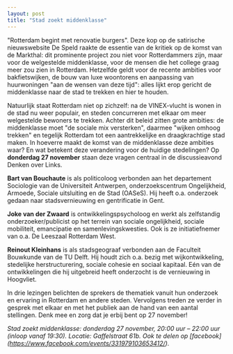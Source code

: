 ```yaml
---
layout: post
title: "Stad zoekt middenklasse"
---
```


"Rotterdam begint met renovatie burgers". Deze kop op de satirische
nieuwswebsite De Speld raakte de essentie van de kritiek op de komst van de
Markthal: dit prominente project zou niet voor Rotterdammers zijn, maar voor de
welgestelde middenklasse, voor de mensen die het college graag meer zou zien in
Rotterdam. Hetzelfde geldt voor de recente ambities voor bakfietswijken, de
bouw van luxe woontorens en aanpassing van huurwoningen "aan de wensen van
deze tijd": alles lijkt erop gericht de middenklasse naar de stad te trekken
en hier te houden.

Natuurlijk staat Rotterdam niet op zichzelf: na de VINEX-vlucht is wonen in de
stad nu weer populair, en steden concurreren met elkaar om meer welgestelde
bewoners te trekken. Achter dit beleid zitten grote ambities: de middenklasse
moet "de sociale mix versterken", daarmee "wijken omhoog trekken" en tegelijk
Rotterdam tot een aantrekkelijke en draagkrachtige stad maken. In hoeverre
maakt de komst van de middenklasse deze ambities waar? En wat betekent deze
verandering voor de huidige stedelingen? Op **donderdag 27 november** staan
deze vragen centraal in de discussieavond Denken over Links.

**Bart van Bouchaute** is als politicoloog verbonden aan het departement Sociologie
van de Universiteit Antwerpen, onderzoekscentrum Ongelijkheid, Armoede, Sociale
uitsluiting en de Stad (OASeS). Hij heeft o.a. onderzoek gedaan naar
stadsvernieuwing en gentrificatie in Gent.

**Joke van der Zwaard** is ontwikkelingspsycholoog en werkt als zelfstandig
onderzoeker/publicist op het terrein van sociale ongelijkheid, sociale
mobiliteit, emancipatie en samenlevingskwesties. Ook is ze initiatiefnemer van
o.a. De Leeszaal Rotterdam West.

**Reinout Kleinhans** is als stadsgeograaf verbonden aan de Faculteit Bouwkunde van
de TU Delft. Hij houdt zich o.a. bezig met wijkontwikkeling, stedelijke
herstructurering, sociale cohesie en sociaal kapitaal. Eén van de
ontwikkelingen die hij uitgebreid heeft onderzocht is de vernieuwing in
Hoogvliet.

In drie lezingen belichten de sprekers de thematiek vanuit hun onderzoek en
ervaring in Rotterdam en andere steden. Vervolgens treden ze verder in gesprek
met elkaar en met het publiek aan de hand van een aantal stellingen. Denk mee
en zorg dat je erbij bent op 27 november!

_Stad zoekt middenklasse: donderdag 27 november, 20:00 uur – 22:00 uur (inloop
vanaf 19:30). Locatie: Gaffelstraat 61b. Ook te delen op [facebook]
(https://www.facebook.com/events/331979103653412/)._

